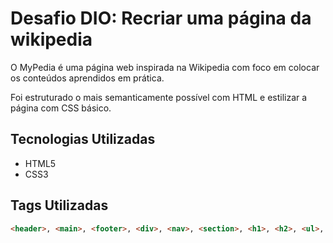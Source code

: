 # Desafio DIO: Recriar uma página da wikipedia

O MyPedia é uma página web inspirada na Wikipedia com foco em colocar os conteúdos aprendidos em prática. 

Foi estruturado o mais semanticamente possível com HTML e estilizar a página com CSS básico.

## Tecnologias Utilizadas
- HTML5
- CSS3

## Tags Utilizadas

```html
<header>, <main>, <footer>, <div>, <nav>, <section>, <h1>, <h2>, <ul>, <li>, <a>, <link>, <figure>, <figcaption>, <img>.
```